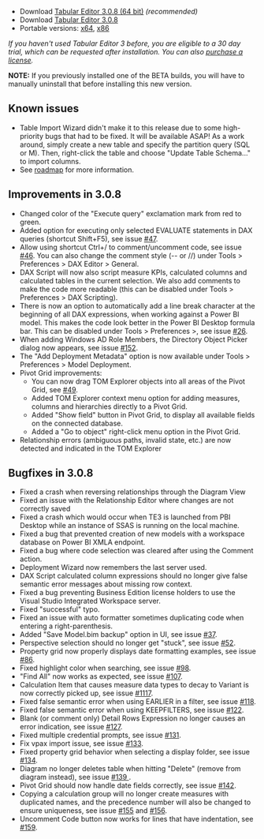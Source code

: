 - Download [Tabular Editor 3.0.8 (64 bit)](https://cdn.tabulareditor.com/files/TabularEditor.3.0.8.x64.msi) *(recommended)*
- Download [Tabular Editor 3.0.8](https://cdn.tabulareditor.com/files/TabularEditor.3.0.8.x86.msi)
- Portable versions: [x64](https://cdn.tabulareditor.com/files/TabularEditor.3.0.8.x64.zip), [x86](https://cdn.tabulareditor.com/files/TabularEditor.3.0.8.x86.zip)

*If you haven't used Tabular Editor 3 before, you are eligible to a 30 day trial, which can be requested after installation. You can also [purchase a license](https://tabulareditor.com/#licensing).*

**NOTE:** If you previously installed one of the BETA builds, you will have to manually uninstall that before installing this new version.

## Known issues

- Table Import Wizard didn't make it to this release due to some high-priority bugs that had to be fixed. It will be available ASAP! As a work around, simply create a new table and specify the partition query (SQL or M). Then, right-click the table and choose "Update Table Schema..." to import columns.
- See [roadmap](https://github.com/TabularEditor/TabularEditor3/issues/12) for more information.

## Improvements in 3.0.8

- Changed color of the "Execute query" exclamation mark from red to green.
- Added option for executing only selected EVALUATE statements in DAX queries (shortcut Shift+F5), see issue [#47](https://github.com/TabularEditor/TabularEditor3/issues/47).
- Allow using shortcut Ctrl+/ to comment/uncomment code, see issue [#46](https://github.com/TabularEditor/TabularEditor3/issues/46). You can also change the comment style (-- or //) under Tools > Preferences > DAX Editor > General.
- DAX Script will now also script measure KPIs, calculated columns and calculated tables in the current selection. We also add comments to make the code more readable (this can be disabled under Tools > Preferences > DAX Scripting).
- There is now an option to automatically add a line break character at the beginning of all DAX expressions, when working against a Power BI model. This makes the code look better in the Power BI Desktop formula bar. This can be disabled under Tools > Preferences >, see issue [#26](https://github.com/TabularEditor/TabularEditor3/issues/26).
- When adding Windows AD Role Members, the Directory Object Picker dialog now appears, see issue [#152](https://github.com/TabularEditor/TabularEditor3/issues/152).
- The "Add Deployment Metadata" option is now available under Tools > Preferences > Model Deployment.
- Pivot Grid improvements:
  - You can now drag TOM Explorer objects into all areas of the Pivot Grid, see [#49](https://github.com/TabularEditor/TabularEditor3/issues/49).
  - Added TOM Explorer context menu option for adding measures, columns and hierarchies directly to a Pivot Grid.
  - Added "Show field" button in Pivot Grid, to display all available fields on the connected database.
  - Added a "Go to object" right-click menu option in the Pivot Grid.
- Relationship errors (ambiguous paths, invalid state, etc.) are now detected and indicated in the TOM Explorer

## Bugfixes in 3.0.8

- Fixed a crash when reversing relationships through the Diagram View
- Fixed an issue with the Relationship Editor where changes are not correctly saved
- Fixed a crash which would occur when TE3 is launched from PBI Desktop while an instance of SSAS is running on the local machine.
- Fixed a bug that prevented creation of new models with a workspace database on Power BI XMLA endpoint.
- Fixed a bug where code selection was cleared after using the Comment action.
- Deployment Wizard now remembers the last server used.
- DAX Script calculated column expressions should no longer give false semantic error messages about missing row context.
- Fixed a bug preventing Business Edition license holders to use the Visual Studio Integrated Workspace server.
- Fixed "successful" typo.
- Fixed an issue with auto formatter sometimes duplicating code when entering a right-parenthesis.
- Added "Save Model.bim backup" option in UI, see issue [#37](https://github.com/TabularEditor/TabularEditor3/issues/37).
- Perspective selection should no longer get "stuck", see issue [#52](https://github.com/TabularEditor/TabularEditor3/issues/52).
- Property grid now properly displays date formatting examples, see issue [#86](https://github.com/TabularEditor/TabularEditor3/issues/86).
- Fixed highlight color when searching, see issue [#98](https://github.com/TabularEditor/TabularEditor3/issues/98).
- "Find All" now works as expected, see issue [#107](https://github.com/TabularEditor/TabularEditor3/issues/107).
- Calculation Item that causes measure data types to decay to Variant is now correctly picked up, see issue [#1117](https://github.com/TabularEditor/TabularEditor3/issues/111).
- Fixed false semantic error when using EARLIER in a filter, see issue [#118](https://github.com/TabularEditor/TabularEditor3/issues/118).
- Fixed false semantic error when using KEEPFILTERS, see issue [#122](https://github.com/TabularEditor/TabularEditor3/issues/122).
- Blank (or comment only) Detail Rows Expression no longer causes an error indication, see issue [#127](https://github.com/TabularEditor/TabularEditor3/issues/127).
- Fixed multiple credential prompts, see issue [#131](https://github.com/TabularEditor/TabularEditor3/issues/131).
- Fix vpax import issue, see issue [#133](https://github.com/TabularEditor/TabularEditor3/issues/133).
- Fixed property grid behavior when selecting a display folder, see issue [#134](https://github.com/TabularEditor/TabularEditor3/issues/134).
- Diagram no longer deletes table when hitting "Delete" (remove from diagram instead), see issue [#139 ](https://github.com/TabularEditor/TabularEditor3/issues/139).
- Pivot Grid should now handle date fields correctly, see issue [#142](https://github.com/TabularEditor/TabularEditor3/issues/142).
- Copying a calculation group will no longer create measures with duplicated names, and the precedence number will also be changed to ensure uniqueness, see issue [#155](https://github.com/TabularEditor/TabularEditor3/issues/155) and [#156](https://github.com/TabularEditor/TabularEditor3/issues/156).
- Uncomment Code button now works for lines that have indentation, see [#159](https://github.com/TabularEditor/TabularEditor3/issues/159).
